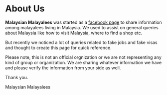 # About Us
**Malaysian Malayalees** was started as a [facebook page](https://www.facebook.com/MalaysianMalayalees) to share information among malayalees living in Malaysia. We used to assist on general queries about Malaysia like how to visit Malaysia, where to find a shop etc. 

But recently we noticed a lot of queries related to fake jobs and fake visas and thought to create this page for quick reference. 

Please note, this is not an official orgnization or we are not representing any kind of group or organization. 
We are sharing whatever information we have and please verify the information from your side as well.

Thank you.

Malaysian Malayalees
